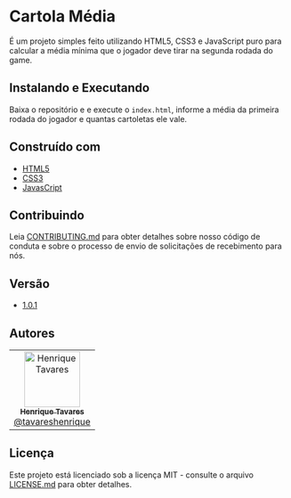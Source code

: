 # Cartola Média

É um projeto simples feito utilizando HTML5, CSS3 e JavaScript puro para calcular a média mínima que o jogador deve tirar na segunda rodada do game.

## Instalando e Executando

Baixa o repositório e e execute o `index.html`, informe a média da primeira rodada do jogador e quantas cartoletas ele vale.

## Construído com

- [HTML5](https://developer.mozilla.org/pt-BR/docs/Web/HTML/HTML5)
- [CSS3](https://developer.mozilla.org/pt-BR/docs/Web/CSS/CSS3)
- [JavasCript](https://www.javascript.com/)

## Contribuindo

Leia [CONTRIBUTING.md](https://github.com/tavareshenrique/cartola-media/blob/master/CONTRIBUTING.md) para obter detalhes sobre nosso código de conduta e sobre o processo de envio de solicitações de recebimento para nós.

## Versão

- [1.0.1](https://github.com/tavareshenrique/cartola-media/blob/master/CHANGELOG.md)

## Autores

<table>
  <tr>
    <td align="center">
      <a href="http://github.com/tavareshenrique/">
        <img src="https://avatars1.githubusercontent.com/u/27022914?v=4" width="100px;" alt="Henrique Tavares"/>
        <br />
        <sub>
          <b>Henrique Tavares</b>
        </sub>
       </a>
       <br />
       <a href="https://github.com/tavareshenrique/app-gobarber/commits?author=tavareshenrique" title="Code">@tavareshenrique</a>
    </td>
  </tr>
</table>

## Licença

Este projeto está licenciado sob a licença MIT - consulte o arquivo [LICENSE.md](https://github.com/tavareshenrique/cartola-media/blob/master/LICENSE.md) para obter detalhes.

